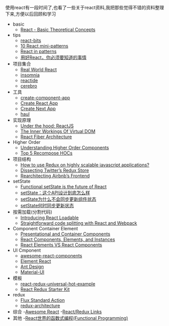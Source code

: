 使用react有一段时间了,也看了一些关于react资料,我把那些觉得不错的资料整理下来,方便以后回顾和学习

- basic
    - [React - Basic Theoretical Concepts](https://github.com/reactjs/react-basic)
- tips
    - [react-bits](https://github.com/vasanthk/react-bits)
    - [10 React mini-patterns](https://hackernoon.com/10-react-mini-patterns-c1da92f068c5)
    - [React in patterns](https://github.com/krasimir/react-in-patterns)
    - [用好React，你必须要知道的事情](http://www.jianshu.com/p/f4e98a29ebfa)
- 项目集合
    - [Real World React](https://github.com/jeromedalbert/real-world-react)
    - [insomnia](https://github.com/getinsomnia/insomnia)
    - [reactide](https://github.com/reactide/reactide)
    - [cerebro](https://github.com/KELiON/cerebro)
- 工具
    - [create-component-app](https://github.com/CVarisco/create-component-app)
    - [Create React App](https://github.com/facebookincubator/create-react-app)
    - [Create Next App](https://github.com/segmentio/create-next-app)
    - [haul](https://github.com/callstack-io/haul)
- 实现原理
    - [Under the hood: ReactJS](https://github.com/Bogdan-Lyashenko/Under-the-hood-ReactJS)
    - [The Inner Workings Of Virtual DOM](https://medium.com/@rajaraodv/the-inner-workings-of-virtual-dom-666ee7ad47cf)
    - [React Fiber Architecture](https://github.com/acdlite/react-fiber-architecture)
- Higher Order
    - [Understanding Higher Order Components](https://medium.freecodecamp.org/understanding-higher-order-components-6ce359d761b)
    - [Top 5 Recompose HOCs](https://medium.com/@abhiaiyer/top-5-recompose-hocs-1a4c9cc4566)
- 项目结构
    - [How to use Redux on highly scalable javascript applications?](https://medium.com/@alexmngn/how-to-use-redux-on-highly-scalable-javascript-applications-4e4b8cb5ef38)
    - [Dissecting Twitter’s Redux Store](https://medium.com/statuscode/dissecting-twitters-redux-store-d7280b62c6b1)
    - [Rearchitecting Airbnb’s Frontend](https://medium.com/airbnb-engineering/rearchitecting-airbnbs-frontend-5e213efc24d2)
- setState
    - [Functional setState is the future of React](https://medium.freecodecamp.org/functional-setstate-is-the-future-of-react-374f30401b6b)
    - [setState：这个API设计到底怎么样](https://zhuanlan.zhihu.com/p/25954470)
    - [setState为什么不会同步更新组件状态](https://zhuanlan.zhihu.com/p/25990883)
    - [setState何时同步更新状态](https://zhuanlan.zhihu.com/p/26069727)
- 按需加载(分割代码)
    - [Introducing React Loadable](http://thejameskyle.com/react-loadable.html)
    - [Straightforward code splitting with React and Webpack](https://hackernoon.com/straightforward-code-splitting-with-react-and-webpack-4b94c28f6c3f)
- Component Container Element
    - [Presentational and Container Components](https://medium.com/@dan_abramov/smart-and-dumb-components-7ca2f9a7c7d0)
    - [React Components, Elements, and Instances](https://medium.com/@dan_abramov/react-components-elements-and-instances-90800811f8ca)
    - [React Elements VS React Components](https://medium.freecodecamp.org/react-elements-vs-react-components-fdc776705880)
- UI Cmponent
    - [awesome-react-components](https://github.com/brillout/awesome-react-components)
    - [Element React](https://github.com/eleme/element-react)
    - [Ant Design](https://github.com/ant-design/ant-design)
    - [Material-UI](https://github.com/callemall/material-ui)
- 模板
    - [react-redux-universal-hot-example](https://github.com/erikras/react-redux-universal-hot-example)
    - [React Redux Starter Kit](https://github.com/davezuko/react-redux-starter-kit)
- redux
    - [Flux Standard Action](https://github.com/acdlite/flux-standard-action)
    - [redux-architecture](https://github.com/jarvisaoieong/redux-architecture)
- 综合
    -[Awesome React](https://github.com/enaqx/awesome-react)
    -[React/Redux Links](https://github.com/markerikson/react-redux-links)
- 其他
    -[React世界的函数式编程(Functional Programming)](https://zhuanlan.zhihu.com/p/26174525)
    

